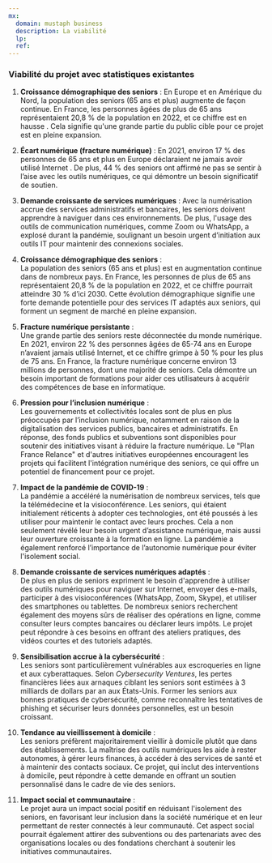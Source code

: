 ```yaml
---
mx:
  domain: mustaph business
  description: La viabilité
  lp:
  ref:
---
```


### Viabilité du projet avec statistiques existantes

1. **Croissance démographique des seniors** : En Europe et en Amérique du Nord, la population des seniors (65 ans et plus) augmente de façon continue. En France, les personnes âgées de plus de 65 ans représentaient 20,8 % de la population en 2022, et ce chiffre est en hausse . Cela signifie qu'une grande partie du public cible pour ce projet est en pleine expansion.

1. **Écart numérique (fracture numérique)** : En 2021, environ 17 % des personnes de 65 ans et plus en Europe déclaraient ne jamais avoir utilisé Internet . De plus, 44 % des seniors ont affirmé ne pas se sentir à l’aise avec les outils numériques, ce qui démontre un besoin significatif de soutien.

1. **Demande croissante de services numériques** : Avec la numérisation accrue des services administratifs et bancaires, les seniors doivent apprendre à naviguer dans ces environnements. De plus, l'usage des outils de communication numériques, comme Zoom ou WhatsApp, a explosé durant la pandémie, soulignant un besoin urgent d’initiation aux outils IT pour maintenir des connexions sociales.

1. **Croissance démographique des seniors** :  
La population des seniors (65 ans et plus) est en augmentation continue dans de nombreux pays. En France, les personnes de plus de 65 ans représentaient 20,8 % de la population en 2022, et ce chiffre pourrait atteindre 30 % d’ici 2030. Cette évolution démographique signifie une forte demande potentielle pour des services IT adaptés aux seniors, qui forment un segment de marché en pleine expansion.

1. **Fracture numérique persistante** :  
Une grande partie des seniors reste déconnectée du monde numérique. En 2021, environ 22 % des personnes âgées de 65-74 ans en Europe n’avaient jamais utilisé Internet, et ce chiffre grimpe à 50 % pour les plus de 75 ans. En France, la fracture numérique concerne environ 13 millions de personnes, dont une majorité de seniors. Cela démontre un besoin important de formations pour aider ces utilisateurs à acquérir des compétences de base en informatique.

1. **Pression pour l’inclusion numérique** :  
Les gouvernements et collectivités locales sont de plus en plus préoccupés par l’inclusion numérique, notamment en raison de la digitalisation des services publics, bancaires et administratifs. En réponse, des fonds publics et subventions sont disponibles pour soutenir des initiatives visant à réduire la fracture numérique. Le "Plan France Relance" et d'autres initiatives européennes encouragent les projets qui facilitent l'intégration numérique des seniors, ce qui offre un potentiel de financement pour ce projet.

1. **Impact de la pandémie de COVID-19** :  
La pandémie a accéléré la numérisation de nombreux services, tels que la télémédecine et la visioconférence. Les seniors, qui étaient initialement réticents à adopter ces technologies, ont été poussés à les utiliser pour maintenir le contact avec leurs proches. Cela a non seulement révélé leur besoin urgent d’assistance numérique, mais aussi leur ouverture croissante à la formation en ligne. La pandémie a également renforcé l’importance de l’autonomie numérique pour éviter l'isolement social.

1. **Demande croissante de services numériques adaptés** :  
De plus en plus de seniors expriment le besoin d'apprendre à utiliser des outils numériques pour naviguer sur Internet, envoyer des e-mails, participer à des visioconférences (WhatsApp, Zoom, Skype), et utiliser des smartphones ou tablettes. De nombreux seniors recherchent également des moyens sûrs de réaliser des opérations en ligne, comme consulter leurs comptes bancaires ou déclarer leurs impôts. Le projet peut répondre à ces besoins en offrant des ateliers pratiques, des vidéos courtes et des tutoriels adaptés.

1. **Sensibilisation accrue à la cybersécurité** :  
Les seniors sont particulièrement vulnérables aux escroqueries en ligne et aux cyberattaques. Selon *Cybersecurity Ventures*, les pertes financières liées aux arnaques ciblant les seniors sont estimées à 3 milliards de dollars par an aux États-Unis. Former les seniors aux bonnes pratiques de cybersécurité, comme reconnaître les tentatives de phishing et sécuriser leurs données personnelles, est un besoin croissant.

1. **Tendance au vieillissement à domicile** :  
Les seniors préfèrent majoritairement vieillir à domicile plutôt que dans des établissements. La maîtrise des outils numériques les aide à rester autonomes, à gérer leurs finances, à accéder à des services de santé et à maintenir des contacts sociaux. Ce projet, qui inclut des interventions à domicile, peut répondre à cette demande en offrant un soutien personnalisé dans le cadre de vie des seniors.

1. **Impact social et communautaire** :  
Le projet aura un impact social positif en réduisant l'isolement des seniors, en favorisant leur inclusion dans la société numérique et en leur permettant de rester connectés à leur communauté. Cet aspect social pourrait également attirer des subventions ou des partenariats avec des organisations locales ou des fondations cherchant à soutenir les initiatives communautaires.


